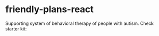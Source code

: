 # friendly-plans-react
Supporting system of behavioral therapy of people with autism. Check starter kit:

